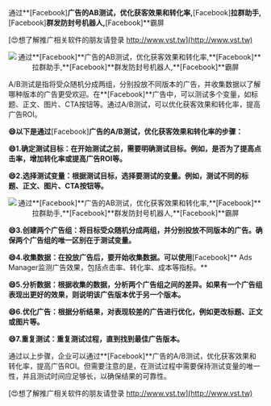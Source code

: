 通过**[Facebook]**广告的AB测试，优化获客效果和转化率,**[Facebook]**拉群助手,**[Facebook]**群发防封号机器人,**[Facebook]**霸屏

[😍想了解推广相关软件的朋友请登录 http://www.vst.tw](http://www.vst.tw)

 <center><img src="https://vst.tw/MP4/tuiguang/png/4.png" alt="通过**[Facebook]**广告的AB测试，优化获客效果和转化率,**[Facebook]**拉群助手,**[Facebook]**群发防封号机器人,**[Facebook]**霸屏"></center>

A/B测试是指将受众随机分成两组，分别投放不同版本的广告，并收集数据以了解哪种版本的广告更受欢迎。在**[Facebook]**广告中，可以测试多个变量，如标题、正文、图片、CTA按钮等。通过A/B测试，可以优化获客效果和转化率，提高广告ROI。

**😄以下是通过**[Facebook]**广告的A/B测试，优化获客效果和转化率的步骤：**

**😄1.确定测试目标：在开始测试之前，需要明确测试目标。例如，是否为了提高点击率，增加转化率或提高广告ROI等。**

**😄2.选择测试变量：根据测试目标，选择要测试的变量。例如，测试不同的标题、正文、图片、CTA按钮等。**

 <center><img src="https://vst.tw/MP4/tuiguang/png/0.png" alt="通过**[Facebook]**广告的AB测试，优化获客效果和转化率,**[Facebook]**拉群助手,**[Facebook]**群发防封号机器人,**[Facebook]**霸屏"></center>

**😄3.创建两个广告组：将目标受众随机分成两组，并分别投放不同版本的广告。确保两个广告组的唯一区别在于测试变量。**

**😄4.收集数据：在投放广告后，要开始收集数据。可以使用**[Facebook]** Ads Manager监测广告效果，包括点击率、转化率、成本等指标。**

**😄5.分析数据：根据收集的数据，分析两个广告组之间的差异。如果有一个广告组表现出更好的效果，则说明该广告版本优于另一个版本。**

**😄6.优化广告：根据分析结果，对表现较差的广告进行优化，例如更改标题、正文或图片等。**

**😄7.重复测试：重复测试过程，直到找到最佳广告版本。**

通过以上步骤，企业可以通过**[Facebook]**广告的A/B测试，优化获客效果和转化率，提高广告ROI。但需要注意的是，在测试过程中需要保持测试变量的唯一性，并且测试时间应足够长，以确保结果的可靠性。

[😍想了解推广相关软件的朋友请登录 http://www.vst.tw](http://www.vst.tw)



